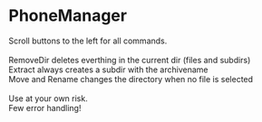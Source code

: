 PhoneManager
============

Scroll buttons to the left for all commands.<br />
<br />
RemoveDir deletes everthing in the current dir (files and subdirs) <br />
Extract always creates a subdir with the archivename<br />
Move and Rename changes the directory when no file is selected<br /><br />
Use at your own risk.<br />
Few error handling!<br />

